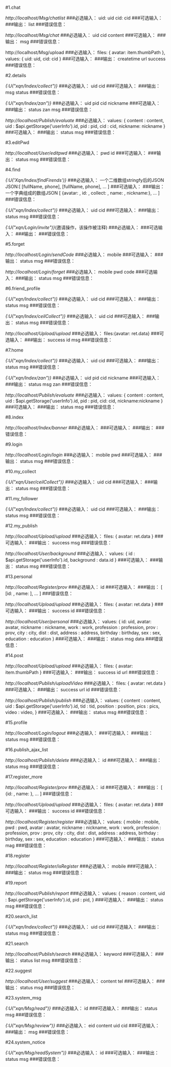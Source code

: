 #1.chat

*http://localhost/Msg/chatlist*
###必选输入：
uid: uid
cid: cid
###可选输入：
###输出：
list
###错误信息：

*http://localhost/Msg/chat*
###必选输入：
uid
cid
content
###可选输入：
###输出：
msg
###错误信息：

http://localhost/Msg/upload
###必选输入：
files: {
    avatar: item.thumbPath
},
values: {
    uid: uid,
    cid: cid
}
###可选输入：
###输出：
createtime
url
success
###错误信息：

#2.details

*{:U("xqn/Index/collect")}*
###必选输入：
uid
cid
###可选输入：
###输出：
msg
status
###错误信息：

*{:U("xqn/Index/zan")}*
###必选输入：
uid
pid
cid
nickname
###可选输入：
###输出：
status
zan
msg
###错误信息：

*http://localhost/Publish/evaluate*
###必选输入：
values: {
    content :  content,
    uid :  $api.getStorage('userInfo').id,
    pid :  pid,
    cid :  cid,
    nickname: nickname
}
###可选输入：
###输出：
status
msg
###错误信息：

#3.editPwd

*http://localhost/User/editpwd*
###必选输入：
pwd
id
###可选输入：
###输出：
status
msg
###错误信息：

#4.find

*{:U('Xqn/Index/findFirends')}*
###必选输入：
一个二维数组stringfy后的JSON
JSON:[
  [fullName, phone], [fullName, phone], ...
]
###可选输入：
###输出：
一个字典组成的数组JSON
[
  {avatar: , id: , collect: , name: , nickname:}, ...
]
###错误信息：

*{:U("xqn/Index/collect")}*
###必选输入：
uid
cid
###可选输入：
###输出：
status
msg
###错误信息：

*{:U("xqn/Login/invite")}*(邀请操作，该操作被注释)
###必选输入：
###可选输入：
###输出：
###错误信息：

#5.forget

*http://localhost/Login/sendCode*
###必选输入：
mobile
###可选输入：
###输出：
status
msg
###错误信息：

*http://localhost/Login/forget*
###必选输入：
mobile
pwd
code
###可选输入：
###输出：
status
msg
###错误信息：

#6.friend_profile

*{:U("xqn/Index/collect")}*
###必选输入：
uid
cid
###可选输入：
###输出：
status
msg
###错误信息：

*{:U("xqn/Index/ceilCollect")}*
###必选输入：
uid
cid
###可选输入：
###输出：
status
msg
###错误信息：

*http://localhost/Upload/upload*
###必选输入：
files:{avatar: ret.data}
###可选输入：
###输出：
success
id
msg
###错误信息：

#7.home

*{:U("xqn/Index/collect")}*
###必选输入：
uid
cid
###可选输入：
###输出：
status
msg
###错误信息：

*{:U("xqn/Index/zan")}*
###必选输入：
uid
pid
cid
nickname
###可选输入：
###输出：
status
msg
zan
###错误信息：

*http://localhost/Publish/evaluate*
###必选输入：
values: {
    content :  content,
    uid :  $api.getStorage('userInfo').id,
    pid :  pid,
    cid: cid,
    nickname:nickname
}
###可选输入：
###输出：
status
msg
###错误信息：

#8.index

*http://localhost/Index/banner*
###必选输入：
###可选输入：
###输出：
###错误信息：

#9.login

*http://localhost/Login/login*
###必选输入：
mobile
pwd
###可选输入：
###输出：
status
msg
###错误信息：

#10.my_collect

*{:U("xqn/User/ceilCollect")}*
###必选输入：
uid
cid
###可选输入：
###输出：
status
msg
###错误信息：

#11.my_follower

*{:U("xqn/Index/collect")}*
###必选输入：
uid
cid
###可选输入：
###输出：
status
msg
###错误信息：

#12.my_publish

*http://localhost/Upload/upload*
###必选输入：
files: {
    avatar: ret.data
}
###可选输入：
###输出：
success
msg
###错误信息：

*http://localhost/User/background*
###必选输入：
values: {
    id : $api.getStorage('userInfo').id,
    background : data.id
}
###可选输入：
###输出：
status
msg
###错误信息：

#13.personal

*http://localhost/Register/prov*
###必选输入：
id
###可选输入：
###输出：
[
  [id: , name: ], ...
]
###错误信息：

*http://localhost/Upload/upload*
###必选输入：
files: {
    avatar: ret.data
}
###可选输入：
###输出：
success
id
###错误信息：

*http://localhost/User/personal*
###必选输入：
values: {
    id: uid,
    avatar: avatar,
    nickname : nickname,
    work : work,
    profession : profession,
    prov : prov,
    city : city,
    dist : dist,
    address : address,
    birthday : birthday,
    sex : sex,
    education : education
}
###可选输入：
###输出：
status
msg
data
###错误信息：

#14.post

*http://localhost/Upload/upload*
###必选输入：
files: {
    avatar: item.thumbPath
}
###可选输入：
###输出：
success
id
url
###错误信息：

*http://localhost/Publish/uploadVideo*
###必选输入：
files: {
    avatar: ret.data
}
###可选输入：
###输出：
success
url
id
###错误信息：

*http://localhost/Publish/publish*
###必选输入：
values: {
    content :  content,
    uid :  $api.getStorage('userInfo').id,
    tid :  tid,
    position :  position,
    pics : pics,
    video : video,
}
###可选输入：
###输出：
status
msg
###错误信息：

#15.profile

*http://localhost/Login/logout*
###必选输入：
###可选输入：
###输出：
status
msg
###错误信息：

#16.publish_ajax_list

*http://localhost/Publish/delete*
###必选输入：
id
###可选输入：
###输出：
status
msg
###错误信息：

#17.register_more

*http://localhost/Register/prov*
###必选输入：
id
###可选输入：
###输出：
[
  {id: , name: }, ...
]
###错误信息：

*http://localhost/Upload/upload*
###必选输入：
files: {
    avatar: ret.data
}
###可选输入：
###输出：
success
id
###错误信息：

*http://localhost/Register/register*
###必选输入：
values: {
    mobile :  mobile,
    pwd :  pwd,
    avatar :  avatar,
    nickname : nickname,
    work : work,
    profession : profession,
    prov : prov,
    city : city,
    dist : dist,
    address : address,
    birthday : birthday,
    sex : sex,
    education : education
}
###可选输入：
###输出：
status
mag
###错误信息：

#18.register

*http://localhost/Register/isRegister*
###必选输入：
mobile
###可选输入：
###输出：
status
msg
###错误信息：

#19.report

*http://localhost/Publish/report*
###必选输入：
values: {
    reason :  content,
    uid :  $api.getStorage('userInfo').id,
    pid :  pid,
}
###可选输入：
###输出：
status
msg
###错误信息：

#20.search_list

*{:U("xqn/Index/collect")}*
###必选输入：
uid
cid
###可选输入：
###输出：
status
msg
###错误信息：

#21.search

*http://localhost/Publish/search*
###必选输入：
keyword
###可选输入：
###输出：
status
list
msg
###错误信息：

#22.suggest

*http://localhost/User/suggest*
###必选输入：
content
tel
###可选输入：
###输出：
status
msg
###错误信息：

#23.system_msg

*{:U("xqn/Msg/read")}*
###必选输入：
id
###可选输入：
###输出：
status
msg
###错误信息：

*{:U("xqn/Msg/review")}*
###必选输入：
eid
content
uid
cid
###可选输入：
###输出：
msg
###错误信息：

#24.system_notice

*{:U("xqn/Msg/readSystem")}*
###必选输入：
id
###可选输入：
###输出：
status
msg
###错误信息：
